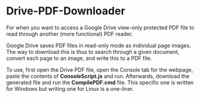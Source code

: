 # Drive-PDF-Downloader
For when you want to access a Google Drive view-only protected PDF file to read through another (more functional) PDF reader. 

Google Drive saves PDF files in read-only mode as individual page images. The way to download this is thus to search through 
a given document, convert each page to an image, and write this to a PDF file. 

To use, first open the Drive PDF file, open the Console tab for the webpage, paste the contents of **ConsoleScript.js** and run. 
Afterwards, download the generated file and run the **CompilePDF.cmd** file. This specific one is written for Windows but writing
one for Linux is a one-liner. 
